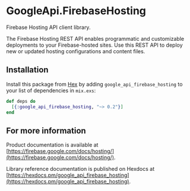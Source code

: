 # GoogleApi.FirebaseHosting

Firebase Hosting API client library.

The Firebase Hosting REST API enables programmatic and customizable deployments to your Firebase-hosted sites. Use this REST API to deploy new or updated hosting configurations and content files.

## Installation

Install this package from [Hex](https://hex.pm) by adding
`google_api_firebase_hosting` to your list of dependencies in `mix.exs`:

```elixir
def deps do
  [{:google_api_firebase_hosting, "~> 0.2"}]
end
```

## For more information

Product documentation is available at [https://firebase.google.com/docs/hosting/](https://firebase.google.com/docs/hosting/).

Library reference documentation is published on Hexdocs at
[https://hexdocs.pm/google_api_firebase_hosting](https://hexdocs.pm/google_api_firebase_hosting).
